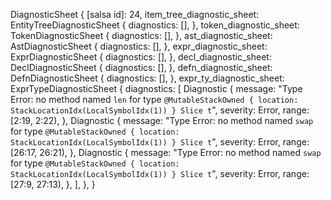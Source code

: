DiagnosticSheet {
    [salsa id]: 24,
    item_tree_diagnostic_sheet: EntityTreeDiagnosticSheet {
        diagnostics: [],
    },
    token_diagnostic_sheet: TokenDiagnosticSheet {
        diagnostics: [],
    },
    ast_diagnostic_sheet: AstDiagnosticSheet {
        diagnostics: [],
    },
    expr_diagnostic_sheet: ExprDiagnosticSheet {
        diagnostics: [],
    },
    decl_diagnostic_sheet: DeclDiagnosticSheet {
        diagnostics: [],
    },
    defn_diagnostic_sheet: DefnDiagnosticSheet {
        diagnostics: [],
    },
    expr_ty_diagnostic_sheet: ExprTypeDiagnosticSheet {
        diagnostics: [
            Diagnostic {
                message: "Type Error: no method named `len` for type `@MutableStackOwned { location: StackLocationIdx(LocalSymbolIdx(1)) } Slice t`",
                severity: Error,
                range: [2:19, 2:22),
            },
            Diagnostic {
                message: "Type Error: no method named `swap` for type `@MutableStackOwned { location: StackLocationIdx(LocalSymbolIdx(1)) } Slice t`",
                severity: Error,
                range: [26:17, 26:21),
            },
            Diagnostic {
                message: "Type Error: no method named `swap` for type `@MutableStackOwned { location: StackLocationIdx(LocalSymbolIdx(1)) } Slice t`",
                severity: Error,
                range: [27:9, 27:13),
            },
        ],
    },
}